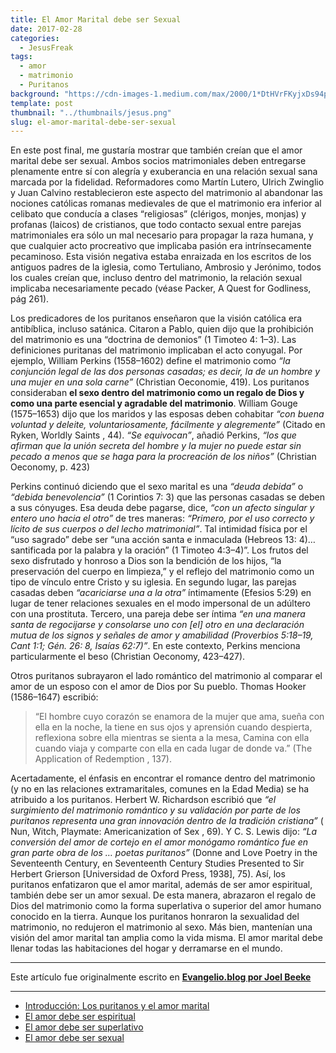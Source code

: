 ```yaml
---
title: El Amor Marital debe ser Sexual
date: 2017-02-28
categories:
  - JesusFreak
tags:
  - amor
  - matrimonio
  - Puritanos
background: "https://cdn-images-1.medium.com/max/2000/1*DtHVrFKyjxDs94pd7TYNoQ.png"
template: post
thumbnail: "../thumbnails/jesus.png"
slug: el-amor-marital-debe-ser-sexual
---
```


En este post final, me gustaría mostrar que también creían que el amor marital debe ser sexual. Ambos socios matrimoniales deben entregarse plenamente entre sí con alegría y exuberancia en una relación sexual sana marcada por la fidelidad. Reformadores como Martín Lutero, Ulrich Zwinglio y Juan Calvino restablecieron este aspecto del matrimonio al abandonar las nociones católicas romanas medievales de que el matrimonio era inferior al celibato que conducía a clases “religiosas” (clérigos, monjes, monjas) y profanas (laicos) de cristianos, que todo contacto sexual entre parejas matrimoniales era sólo un mal necesario para propagar la raza humana, y que cualquier acto procreativo que implicaba pasión era intrínsecamente pecaminoso. Esta visión negativa estaba enraizada en los escritos de los antiguos padres de la iglesia, como Tertuliano, Ambrosio y Jerónimo, todos los cuales creían que, incluso dentro del matrimonio, la relación sexual implicaba necesariamente pecado (véase Packer, A Quest for Godliness, pág 261).

Los predicadores de los puritanos enseñaron que la visión católica era antibíblica, incluso satánica. Citaron a Pablo, quien dijo que la prohibición del matrimonio es una “doctrina de demonios” (1 Timoteo 4: 1–3). Las definiciones puritanas del matrimonio implicaban el acto conyugal. Por ejemplo, William Perkins (1558–1602) define el matrimonio como _“la conjunción legal de las dos personas casadas; es decir, la de un hombre y una mujer en una sola carne”_ (Christian Oeconomie, 419). Los puritanos consideraban **el sexo dentro del matrimonio como un regalo de Dios y como una parte esencial y agradable del matrimonio**. William Gouge (1575–1653) dijo que los maridos y las esposas deben cohabitar _“con buena voluntad y deleite, voluntariosamente, fácilmente y alegremente”_ (Citado en Ryken, Worldly Saints , 44). _“Se equivocan”_, añadió Perkins, _“los que afirman que la unión secreta del hombre y la mujer no puede estar sin pecado a menos que se haga para la procreación de los niños”_ (Christian Oeconomy, p. 423)

Perkins continuó diciendo que el sexo marital es una _“deuda debida”_ o _“debida benevolencia”_ (1 Corintios 7: 3) que las personas casadas se deben a sus cónyuges. Esa deuda debe pagarse, dice, _“con un afecto singular y entero uno hacia el otro”_ de tres maneras: _“Primero, por el uso correcto y lícito de sus cuerpos o del lecho matrimonial”_. Tal intimidad física por el “uso sagrado” debe ser “una acción santa e inmaculada (Hebreos 13: 4)… santificada por la palabra y la oración” (1 Timoteo 4:3–4)”. Los frutos del sexo disfrutado y honroso a Dios son la bendición de los hijos, “la preservación del cuerpo en limpieza,” y el reflejo del matrimonio como un tipo de vínculo entre Cristo y su iglesia. En segundo lugar, las parejas casadas deben _“acariciarse una a la otra”_ íntimamente (Efesios 5:29) en lugar de tener relaciones sexuales en el modo impersonal de un adúltero con una prostituta. Tercero, una pareja debe ser íntima _“en una manera santa de regocijarse y consolarse uno con \[el\] otro en una declaración mutua de los signos y señales de amor y amabilidad (Proverbios 5:18–19, Cant 1:1; Gén. 26: 8, Isaías 62:7)”_. En este contexto, Perkins menciona particularmente el beso (Christian Oeconomy, 423–427).

Otros puritanos subrayaron el lado romántico del matrimonio al comparar el amor de un esposo con el amor de Dios por Su pueblo. Thomas Hooker (1586–1647) escribió:

> “El hombre cuyo corazón se enamora de la mujer que ama, sueña con ella en la noche, la tiene en sus ojos y aprensión cuando despierta, reflexiona sobre ella mientras se sienta a la mesa, Camina con ella cuando viaja y comparte con ella en cada lugar de donde va.” (The Application of Redemption , 137).

Acertadamente, el énfasis en encontrar el romance dentro del matrimonio (y no en las relaciones extramaritales, comunes en la Edad Media) se ha atribuido a los puritanos. Herbert W. Richardson escribió que _“el surgimiento del matrimonio romántico y su validación por parte de los puritanos representa una gran innovación dentro de la tradición cristiana”_ ( Nun, Witch, Playmate: Americanization of Sex , 69). Y C. S. Lewis dijo: _“La conversión del amor de cortejo en el amor monógamo romántico fue en gran parte obra de los … poetas puritanos”_ (Donne and Love Poetry in the Seventeenth Century, en Seventeenth Century Studies Presented to Sir Herbert Grierson [Universidad de Oxford Press, 1938], 75). Así, los puritanos enfatizaron que el amor marital, además de ser amor espiritual, también debe ser un amor sexual. De esta manera, abrazaron el regalo de Dios del matrimonio como la forma superlativa o superior del amor humano conocido en la tierra. Aunque los puritanos honraron la sexualidad del matrimonio, no redujeron el matrimonio al sexo. Más bien, mantenían una visión del amor marital tan amplia como la vida misma. El amor marital debe llenar todas las habitaciones del hogar y derramarse en el mundo.

---

Este artículo fue originalmente escrito en **[Evangelio.blog por Joel Beeke](https://evangelio.blog/2017/02/20/el-amor-marital-debe-ser-sexual/)**

---

- [Introducción: Los puritanos y el amor marital](/los-puritanos-y-el-amor-marital)
- [El amor debe ser espiritual](/el-amor-marital-debe-ser-espiritual)
- [El amor debe ser superlativo](/el-amor-marital-debe-ser-superlativo)
- [El amor debe ser sexual](/el-amor-marital-debe-ser-sexual)
